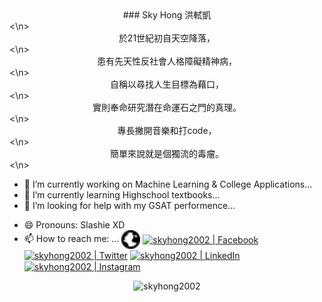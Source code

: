 <center>### Sky Hong 洪軾凱</center> <\n>

<center>於21世紀初自天空降落，</center> <\n>
<center>患有先天性反社會人格障礙精神病，</center> <\n>
<center>自稱以尋找人生目標為藉口，</center> <\n>
<center>實則奉命研究潛在命運石之門的真理。</center> <\n>


<center>專長撇開音樂和打code，</center> <\n>
<center>簡單來說就是個獨流的毒瘤。</center> <\n>

- 🔭 I’m currently working on Machine Learning & College Applications...
- 🌱 I’m currently learning Highschool textbooks...
- 🤔 I’m looking for help with my GSAT performence...
<!-- - 💬 Ask me about anything related to my  -->

- 😄 Pronouns: Slashie XD
- 📫 How to reach me: ...
[<img align="center" alt="skyhong2002 | Website" width="30px" src="https://raw.githubusercontent.com/iconic/open-iconic/master/svg/globe.svg" />][website]
[<img align="center" alt="skyhong2002 | Facebook" width="30px" src="https://cdn.jsdelivr.net/npm/simple-icons@3.4.0/icons/facebook.svg" />][facebook]
[<img align="center" alt="skyhong2002 | Twitter" width="30px" src="https://cdn.jsdelivr.net/npm/simple-icons@v3/icons/twitter.svg" />][twitter]
[<img align="center" alt="skyhong2002 | LinkedIn" width="30px" src="https://cdn.jsdelivr.net/npm/simple-icons@v3/icons/linkedin.svg" />][linkedin]
[<img align="center" alt="skyhong2002 | Instagram" width="30px" src="https://cdn.jsdelivr.net/npm/simple-icons@v3/icons/instagram.svg" />][instagram]

[website]: https://skyhong2002.github.io
[twitter]: https://twitter.com/skyhong2002
[facebook]: https://www.facebook.com/skyhong2002
[instagram]: https://www.instagram.com/skychopath
[linkedin]: https://www.linkedin.com/in/skyhong2002

</p><p align="center"> <img src="https://github-readme-stats.vercel.app/api?username=skyhong2002&show_icons=true" alt="skyhong2002" /> </p>
